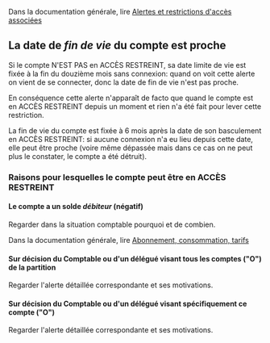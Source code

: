 Dans la documentation générale, lire <a href="$$/appli/alertes.html" target="_blank">Alertes et restrictions d'accès associées</a>

## La date de _fin de vie_ du compte est proche
Si le compte N'EST PAS en ACCÈS RESTREINT, sa date limite de vie est fixée à la fin du douzième mois sans connexion: quand on voit cette alerte on vient de se connecter, donc la date de fin de vie n'est pas proche.

En conséquence cette alerte n'apparaît de facto que quand le compte est en ACCÈS RESTREINT depuis un moment et rien n'a été fait pour lever cette restriction.

La fin de vie du compte est fixée à 6 mois après la date de son basculement en ACCÈS RESTREINT: si aucune connexion n'a eu lieu depuis cette date, elle peut être proche (voire même dépassée mais dans ce cas on ne peut plus le constater, le compte a été détruit).

### Raisons pour lesquelles le compte peut être en ACCÈS RESTREINT

#### Le compte a un solde _débiteur_ (négatif)
Regarder dans la situation comptable pourquoi et de combien.

Dans la documentation générale, lire <a href="$$/appli/aboconso.html" target="_blank">Abonnement, consommation, tarifs</a>

#### Sur décision du Comptable ou d'un délégué visant tous les comptes ("O") de la partition
Regarder l'alerte détaillée correspondante et ses motivations.

#### Sur décision du Comptable ou d'un délégué visant spécifiquement ce compte ("O")
Regarder l'alerte détaillée correspondante et ses motivations.

